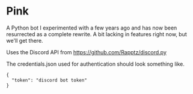 # Pink
A Python bot I experimented with a few years ago and has now been resurrected as a complete rewrite. A bit lacking in features right now, but we'll get there.

Uses the Discord API from https://github.com/Rapptz/discord.py

The credentials.json used for authentication should look something like.
```
{
  "token": "discord bot token"
}
```
